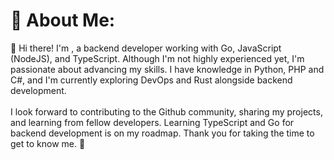 # 💫 About Me:
👋 Hi there! I'm , a backend developer working with Go, JavaScript (NodeJS), and TypeScript. Although I'm not highly experienced yet, I'm passionate about advancing my skills. I have knowledge in Python, PHP and C#, and I'm currently exploring DevOps and Rust alongside backend development.<br><br>I look forward to contributing to the Github community, sharing my projects, and learning from fellow developers. Learning TypeScript and Go for backend development is on my roadmap. Thank you for taking the time to get to know me. 🙏
